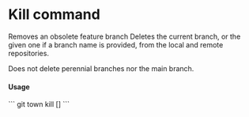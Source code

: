 <h1 textrun="command-heading">Kill command</h1>

<a textrun="command-summary">
Removes an obsolete feature branch
</a>

<a textrun="command-description">
Deletes the current branch, or the given one if a branch name is provided,
from the local and remote repositories.

Does not delete perennial branches nor the main branch.
</a>

#### Usage

<a textrun="command-usage">
```
git town kill [<branch>]
```
</a>
